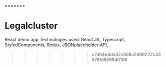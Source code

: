 =======
# Legalcluster
React demo app
Technologies used:
React.JS,
Typescript,
StyledComponents,
Redux,
JSONplaceholder API,
>>>>>>> c7d64e4da42c668a2499222c43578fd659940106

